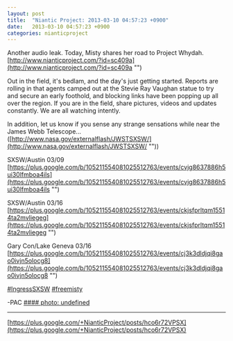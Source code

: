 ```yaml
---
layout: post
title:  "Niantic Project: 2013-03-10 04:57:23 +0900"
date:   2013-03-10 04:57:23 +0900
categories: nianticproject
---
```

Another audio leak. Today, Misty shares her road to Project Whydah.
[http://www.nianticproject.com/?id=sc409a](http://www.nianticproject.com/?id=sc409a "")

Out in the field, it's bedlam, and the day's just getting started. Reports are rolling in that agents camped out at the Stevie Ray Vaughan statue to try and secure an early foothold, and blocking links have been popping up all over the region. If you are in the field, share pictures, videos and updates constantly. We are all watching intently.

In addition, let us know if you sense any strange sensations while near the James Webb Telescope... ([http://www.nasa.gov/externalflash/JWSTSXSW/](http://www.nasa.gov/externalflash/JWSTSXSW/ ""))

SXSW/Austin 03/09
[https://plus.google.com/b/105211554081025512763/events/cvjg8637886h5ui30lfmboa4ils](https://plus.google.com/b/105211554081025512763/events/cvjg8637886h5ui30lfmboa4ils "")

SXSW/Austin 03/16
[https://plus.google.com/b/105211554081025512763/events/ckjsfprltqm15514ta2mvliegeg](https://plus.google.com/b/105211554081025512763/events/ckjsfprltqm15514ta2mvliegeg "")

Gary Con/Lake Geneva 03/16 
[https://plus.google.com/b/105211554081025512763/events/cj3k3dldjqi8gao0ivjn5olocg8](https://plus.google.com/b/105211554081025512763/events/cj3k3dldjqi8gao0ivjn5olocg8 "")

[#IngressSXSW](https://plus.google.com/s/%23IngressSXSW "") [#freemisty](https://plus.google.com/s/%23freemisty "") 

-PAC
[#### photo: undefined](https://lh4.googleusercontent.com/-0iIte7mjbgg/UTuTmQfPNwI/AAAAAAAAc2M/wsSQmD_oj_s/w1200-h866/gofish.jpg "")
- - -
[https://plus.google.com/+NianticProject/posts/hco6r72VPSX](https://plus.google.com/+NianticProject/posts/hco6r72VPSX)
